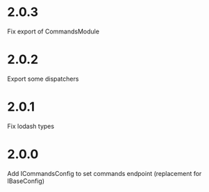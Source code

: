 # 2.0.3

Fix export of CommandsModule

# 2.0.2

Export some dispatchers

# 2.0.1

Fix lodash types

# 2.0.0

Add ICommandsConfig to set commands endpoint (replacement for IBaseConfig)